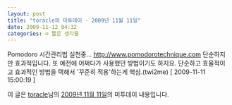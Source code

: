 ```yaml
---
layout: post
title: "toracle의 미투데이 - 2009년 11월 11일"
date: 2009-11-12 04:32
categories: ⊙ 짧은 생각들
---
```


Pomodoro 시간관리법 실천중… http://www.pomodorotechnique.com 단순하지만 효과적입니다. 또 예전에 어쩌다가 사용했던 방법이기도 하지요. 단순하고 효율적이고 효과적인 방법을 택해서 '꾸준히 적용'하는게 핵심.(twi2me) [ 2009-11-11 15:00:19 ]

이 글은 [toracle](http://me2day.net/toracle)님의 [2009년 11월 11일](http://me2day.net/toracle/2009/11/11#15:00:19)의 미투데이 내용입니다.


       
